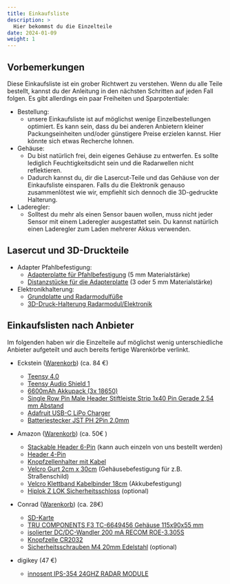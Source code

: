 ```yaml
---
title: Einkaufsliste
description: >
  Hier bekommst du die Einzelteile
date: 2024-01-09
weight: 1
---
```


## Vorbemerkungen
Diese Einkaufsliste ist ein grober Richtwert zu verstehen. Wenn du alle Teile bestellt, kannst du der Anleitung in den nächsten Schritten auf jeden Fall folgen. Es gibt allerdings ein paar Freiheiten und Sparpotentiale:
- Bestellung:
  - unsere Einkaufsliste ist auf möglichst wenige Einzelbestellungen optimiert. Es kann sein, dass du bei anderen Anbietern kleiner Packungseinheiten und/oder günstigere Preise erzielen kannst. Hier könnte sich etwas Recherche lohnen. 
- Gehäuse:
  - Du bist natürlich frei, dein eigenes Gehäuse zu entwerfen. Es sollte lediglich Feuchtigkeitsdicht sein und die Radarwellen nicht reflektieren.
  - Dadurch kannst du, dir die Lasercut-Teile und das Gehäuse von der Einkaufsliste einsparen. Falls du die Elektronik genauso zusammenlötest wie wir, empfiehlt sich dennoch die 3D-gedruckte Halterung.
- Laderegler:
  - Solltest du mehr als einen Sensor bauen wollen, muss nicht jeder Sensor mit einem Laderegler ausgestattet sein. Du kannst natürlich einen Laderegler zum Laden mehrerer Akkus verwenden.   

## Lasercut und 3D-Druckteile
- Adapter Pfahlbefestigung:
  - [Adapterplatte für Pfahlbefestigung](https://github.com/fablabcb/CitRad-SensorUnit/raw/refs/heads/develop/Hardware/MastFastening.svg) (5 mm Materialstärke)
  - [Distanzstücke für die Adapterplatte](https://github.com/fablabcb/CitRad-SensorUnit/raw/refs/heads/develop/Hardware/MastFasteningWasher.svg) (3 oder 5 mm Materialstärke)
- Elektronikhalterung:
  - [Grundplatte und Radarmodulfüße](https://github.com/fablabcb/CitRad-SensorUnit/raw/refs/heads/develop/Hardware/CasingInlay.svg)
  - [3D-Druck-Halterung Radarmodul/Elektronik](https://github.com/fablabcb/CitRad-SensorUnit/raw/refs/heads/develop/Hardware/SensorRadarMount.scad)

## Einkaufslisten nach Anbieter 
Im folgenden haben wir die Einzelteile auf möglichst wenig unterschiedliche Anbieter aufgeteilt und auch bereits fertige Warenkörbe verlinkt.

- Eckstein ([Warenkorb](https://eckstein-shop.de/Projekt?wlid=671dd6ebd2a233.33264534&jtl=w)) (ca. 84 €)
   - [Teensy 4.0](https://eckstein-shop.de/PJRCTeensy42C0DevelopmentBoardCortex-M7600MHzArduinoIDE)
   - [Teensy Audio Shield 1](https://eckstein-shop.de/PJRCAudioAdaptorBoardforTeensy40RevD2C16bit441kHzStereowith35mmOutput)
   - [6600mAh Akkupack (3x 18650)](https://eckstein-shop.de/PKNERGY-Lithium-Ion-Battery-Pack-ICR-18650-37V-6600mAh-LiPo-Li-Ion-with-JST-PH-Connector)
   - [Single Row Pin Male Header Stiftleiste Strip 1x40 Pin Gerade 2,54 mm Abstand](https://eckstein-shop.de/Single-Double-Row-Pin-Male-Header-Stiftleiste-Strip-1x40-Pin-GeradeA-5-Stuecke)
   - [Adafruit USB-C LiPo Charger](https://eckstein-shop.de/AdafruitMicro-LipoChargerforLiPolyBattwithUSBTypeCJack)
   - [Batteriestecker JST PH 2Pin 2.0mm](https://eckstein-shop.de/2Pin-JST-PH-20-Kable-Kit-20-Paare)

- Amazon ([Warenkorb](https://www.amazon.de/hz/wishlist/ls/9DZWF3RX0MH3?ref_=wl_share)) (ca. 50€ )
    - [Stackable Header 6-Pin](https://www.amazon.de/DFRobot-Stackable-Header-Source-BOOOLE/dp/B01B0INCIW/ref=rtpb_d_sccl_2/259-6201765-9188446?pd_rd_w=jCied&content-id=amzn1.sym.f110c583-c94d-4a6a-91be-167cde49faa0&pf_rd_p=f110c583-c94d-4a6a-91be-167cde49faa0&pf_rd_r=89Q4QDRDJNRYP70NCX67&pd_rd_wg=vlWTf&pd_rd_r=0bf15cc2-24ab-4590-96e7-2b7a505a0742&pd_rd_i=B01B0INCIW&psc=1) (kann auch einzeln von uns bestellt werden)
    - [Header 4-Pin](https://www.amazon.de/Stiftleiste-Buchsenleiste-Weiblichen-LeistenStifte-Elektronische/dp/B09NJMBBLX/ref=sr_1_2?dib=eyJ2IjoiMSJ9.shMu9_kjlBX6tzmAqKKdseKx9L78TlF6C65w2o8Ue4MvzhViQsLFN1JbE7ZKlRYMmr1NXgNzkKwdwXHfRwFGXumrN9kBXvZc09yzZQyfFVGMGik6tLCYLP-pYpOBrO3WOHuLNbRxTXpkC9-sb4S69Dxi-Oy6BdD-efAclzPwILORLHX6tfT7RztpVjRgHgJ1OS_Ure6CYrxL4C16_unlGsDerk-p_BwN9H_23WGjf0GRNHz-99m6LkJyzq8D5HyFJgA9lxbBNMXQgzhLPBsMoBB_NEayJGpM4rtzUa3xZww.5nB9Dxl0fO4IVfCUbli4HDkS5AtSRtm5nTdbUJJocgc&dib_tag=se&keywords=header+4-pin&qid=1730091857&sr=8-2)
    - [Knopfzellenhalter mit Kabel](https://www.amazon.de/HALJIA-Knopfzellen-Batteriehalter-Ausschalter-Knopfzellen-Halterung/dp/B099HX71JX/ref=sr_1_14?__mk_de_DE=ÅMÅŽÕÑ&crid=I6ZENFBJGDNA&keywords=c2032+battery+holder&qid=1699254568&sprefix=c2032+battery+holder%2Caps%2C89&sr=8-14)
    - [Velcro Gurt 2cm x 30cm](https://www.amazon.de/ChiliTec-Klettband-Sicheres-Verstauen-Leitungen/dp/B07H7PKW5M/ref=sr_1_9?__mk_de_DE=%C3%85M%C3%85%C5%BD%C3%95%C3%91&crid=JXGB8D6OZK9Q&dib=eyJ2IjoiMSJ9.S5gVrdnKeDZr7SC4IxM-u0ZPjjsSnxq04rBw6MHmA_7eHcwZKNPOoC-Z93EVQJ35hsQqiIm3CB5kFXSMXmGzqMq8PScr0WdecEoctmtWjCqIfsh5inEukbAtlzNtj1VUF2pAtj9-9XJzDbqEeY_7PCJZeeO3FA0mCEDla0CerNZKUQh35qbqEC5SAgaT6liCuelNOQoG6Fa6MrwHncr7ZFOR3UgDH2h_GWnXxaTDQFH5TzAyqvSfSCFZcNWTpRfjy9rrk_20vf296z4H9gp2psrnBL3Thpydzv3_BcUuC2E.UjdnFJ8URxq9ICWeR1MkZ3TOfijziPI7rewrjIB-BI0&dib_tag=se&keywords=velcro+gurt&qid=1730013320&sprefix=velcro+gurt%2Caps%2C120&sr=8-9) (Gehäusebefestigung für z.B. Straßenschild)
    - [Velcro Klettband Kabelbinder 18cm](https://www.amazon.de/Klettband-Kabelbinder-Schwarz-Wiederverschlie%C3%9Fbar-Klettverschluss/dp/B0CPLTQWXX/ref=sr_1_39?__mk_de_DE=%C3%85M%C3%85%C5%BD%C3%95%C3%91&crid=19HZ36R8YGTWB&dib=eyJ2IjoiMSJ9.zfnxfXdxMqAt2BMKak15S3NP-2l6pp5Sw3M6amSeiU5nDnL2BI35ZJ_NRRR-T-y5v3jvoxZzzMvHrxBKWsd-BtsIU_T9unN--GaLoaIFjGVfFsbQnpeqrk4G16SNwbu2i7AAglZ7Z3sk_qxoXZpuIkTi136Rgb6gX-rCMjYR7l0zduayOTpAPWax-oeJLolsrt0oHf6lkCGDt3aH-9L8Ey9O6xGARKGpJkYVm0Zu4ChZuL_3J4Bi_28o3gegeGfW5ZCf9J40mVDYhv066mQsyP552pRPyHMKAe9sjoE3Rag.8v6mmKF8fdiOWVwuZwriRJ59G0zS5hETb26buriVtio&dib_tag=se&keywords=velcro&qid=1730013941&sprefix=velcro%2Caps%2C169&sr=8-39) (Akkubefestigung)
    - [Hiplok Z LOK Sicherheitsschloss](https://www.amazon.de/Hiplok-Multifunktions-Sicherheitsband-Unisex-BLACK-Schlie%C3%9Fumfang/dp/B079P8M5JW/ref=sr_1_6?__mk_de_DE=%C3%85M%C3%85%C5%BD%C3%95%C3%91&crid=21XX5JDRW7YMJ&dib=eyJ2IjoiMSJ9.-4XGQt9Jd0gLQ4uLShBxvf9z0U4NY4l65tPFVYw6l6t7fXZgVw8vOFMroqwwLD75N7UsokATn_CxioqPYC31IPW64XuX43SBgFuwCPGvQbGktVJ6EXyZsILUm_MgPFL4CvV4IWuESB83kk6EvHwPyjRAsva3u-taJu6-Wwh_6dfAgMO9KA9i5BbE8epuJVVyMCp_KnqBlxWQchhJFYxw0k-QqkQ5-gugDJM8lHwteyCFNple3-r43Yes_Yj6J9LKjoxJV11TSmpvi1_mM_bUzLHlnIB2EMTw7Eqrk2M3fPE.Zl2quaoWBM6ot47Xpnz7J5G3N21nBQB6II6KFKtowiA&dib_tag=se&keywords=Hiplok%2BZ%2BLOK&qid=1730013071&sprefix=hiplok%2Bz%2Blok%2B%2Caps%2C108&sr=8-6&th=1) (optional)

- Conrad ([Warenkorb](https://www.conrad.de/de/service/wishlist.html?sharedId=ba5b7472-2fd7-4b78-84e7-a2f183c9bef2)) (ca. 28€)
    - [SD-Karte](https://www.conrad.de/de/p/verbatim-micro-sdhc-32gb-cl-10-adap-microsdhc-karte-32-gb-class-10-inkl-sd-adapter-419772.html)
    - [TRU COMPONENTS F3 TC-6649456 Gehäuse 115x90x55 mm](https://www.conrad.de/de/p/tru-components-f3-tc-6649456-universal-gehaeuse-115-x-90-x-55-abs-hellgrau-1-st-1662364.html)
    - [isolierter DC/DC-Wandler 200 mA RECOM ROE-3.305S](https://www.conrad.de/de/p/recom-roe-3-305s-dc-dc-wandler-print-5-200-ma-1-w-anzahl-ausgaenge-1-x-inhalt-1-st-2330532.html?searchType=SearchRedirect)
    - [Knopfzelle CR2032](https://www.conrad.de/de/p/energizer-knopfzelle-cr-2032-3-v-1-st-240-mah-lithium-cr2032-651088.html)
    - [Sicherheitsschrauben M4 20mm Edelstahl](https://www.conrad.de/de/p/toolcraft-888808-senkkopfschraube-m4-20-mm-t-profil-mit-stift-edelstahl-a2-10-st-888808.html) (optional)

- digikey (47 €)
  - [innosent IPS-354 24GHZ RADAR MODULE](https://www.digikey.de/de/products/detail/innosent-gmbh/80-00000356/10416540)